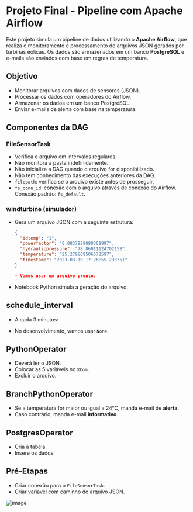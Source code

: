 # Projeto Final - Pipeline com Apache Airflow

Este projeto simula um pipeline de dados utilizando o **Apache Airflow**, que realiza o monitoramento e processamento de arquivos JSON gerados por turbinas eólicas. Os dados são armazenados em um banco **PostgreSQL** e e-mails são enviados com base em regras de temperatura.

## Objetivo

- Monitorar arquivos com dados de sensores (JSON).
- Processar os dados com operadores do Airflow.
- Armazenar os dados em um banco PostgreSQL.
- Enviar e-mails de alerta com base na temperatura.

## Componentes da DAG

### **FileSensorTask**
- Verifica o arquivo em intervalos regulares.
- Não monitora a pasta indefinidamente.
- Não inicializa a DAG quando o arquivo for disponibilizado.
- Não tem conhecimento das execuções anteriores da DAG.
- `filepath`: verifica se o arquivo existe antes de prosseguir.
- `fs_conn_id`: conexão com o arquivo através de conexão do Airflow. Conexão padrão: `fs_default`.

### **windturbine (simulador)**
- Gera um arquivo JSON com a seguinte estrutura:
  ```json
  {
    "idtemp": "1",
    "powerfactor": "0.8837929080361997",
    "hydraulicpressure": "78.86011124702158",
    "temperature": "25.279809506572597",
    "timestamp": "2023-03-19 17:26:55.230351"
  }

  - Vamos usar um arquivo pronto.
- Notebook Python simula a geração do arquivo.

## **schedule_interval**
- A cada 3 minutos:

- No desenvolvimento, vamos usar `None`.

## **PythonOperator**
- Deverá ler o JSON.
- Colocar as 5 variáveis no `XCom`.
- Excluir o arquivo.

## **BranchPythonOperator**
- Se a temperatura for maior ou igual a 24°C, manda e-mail de **alerta**.
- Caso contrário, manda e-mail **informativo**.

## **PostgresOperator**
- Cria a tabela.
- Insere os dados.

## **Pré-Etapas**
- Criar conexão para o `FileSensorTask`.
- Criar variável com caminho do arquivo JSON.

![image](https://github.com/user-attachments/assets/8c317dba-f6a1-4412-96ac-03eb6fbea7a0)
